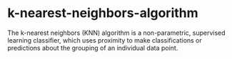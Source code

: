# k-nearest-neighbors-algorithm
The k-nearest neighbors (KNN) algorithm is a non-parametric, supervised learning classifier, which uses proximity to make classifications or predictions about the grouping of an individual data point.
